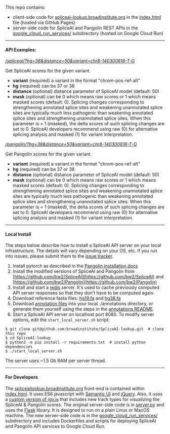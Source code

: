 This repo contains: 
- client-side code for [spliceai-lookup.broadinstitute.org](https://spliceailookup.broadinstitute.org/) in the [index.html](index.html) file (hosted via GitHub Pages)
- server-side code for SpliceAI and Pangolin REST APIs in the [google_cloud_run_services/](google_cloud_run_services/) subdirectory (hosted on Google Cloud Run)

---
#### API Examples:

*[/spliceai/?hg=38&distance=50&variant=chr8-140300616-T-G](http://spliceailookup-api.broadinstitute.org/spliceai/?hg=38&variant=chr8-140300616-T-G)*
  
Get SpliceAI scores for the given variant.   

- **variant** (required) a variant in the format "chrom-pos-ref-alt"
- **hg** (required) can be 37 or 38
- **distance** (optional) distance parameter of SpliceAI model (default: 50)  
- **mask** (optional) can be 0 which means raw scores or 1 which means masked scores (default: 0). 
Splicing changes corresponding to strengthening annotated splice sites and weakening unannotated splice sites are typically much less pathogenic than weakening annotated splice sites and
strengthening unannotated splice sites. When this parameter is = 1 (masked), the delta scores of such splicing changes are set to 0. SpliceAI developers recommend using raw (0) for alternative splicing analysis and masked (1) for variant interpretation.  

*[/pangolin/?hg=38&distance=50&variant=chr8-140300616-T-G](http://spliceailookup-api.broadinstitute.org/pangolin/?hg=38&variant=chr8-140300616-T-G)*

Get Pangolin scores for the given variant.

- **variant** (required) a variant in the format "chrom-pos-ref-alt"
- **hg** (required) can be 37 or 38
- **distance** (optional) distance parameter of SpliceAI model (default: 50)
- **mask** (optional) can be 0 which means raw scores or 1 which means masked scores (default: 0).
  Splicing changes corresponding to strengthening annotated splice sites and weakening unannotated splice sites are typically much less pathogenic than weakening annotated splice sites and
  strengthening unannotated splice sites. When this parameter is = 1 (masked), the delta scores of such splicing changes are set to 0. SpliceAI developers recommend using raw (0) for alternative splicing analysis and masked (1) for variant interpretation.

---
#### Local Install

The steps below describe how to install a SpliceAI API server on your local infrastructure.
The details will vary depending on your OS, etc. If you run into issues, please submit them
to the [issue tracker](https://github.com/broadinstitute/SpliceAI-lookup/issues).

1. Install pytorch as described in the [Pangolin installation docs](https://github.com/tkzeng/Pangolin#installation)
1. Install the modified versions of SpliceAI and Pangolin from [https://github.com/bw2/SpliceAI](https://github.com/bw2/SpliceAI) and [https://github.com/bw2/Pangolin](https://github.com/bw2/Pangolin)
1. Install and start a [redis](https://redis.io/) server. It's used to cache previously computed API server responses so that they don't have to be computed again.
1. Download reference fasta files: [hg19.fa](https://storage.cloud.google.com/gcp-public-data--broad-references/hg19/v0/Homo_sapiens_assembly19.fasta) and [hg38.fa](https://storage.cloud.google.com/gcp-public-data--broad-references/hg38/v0/Homo_sapiens_assembly38.fasta)
1. Download [annotation files](https://spliceailookup-api.broadinstitute.org/annotations) into your local ./annotations directory, or generate them yourself using the steps in the [annotations README](https://github.com/broadinstitute/SpliceAI-lookup/blob/master/annotations/README.md).
1. Start a SpliceAI API server on localhost port 8080. To modify server options, edit the `start_local_server.sh` script:

```
$ git clone git@github.com:broadinstitute/SpliceAI-lookup.git  # clone this repo  
$ cd SpliceAI-lookup  
$ python3 -m pip install -r requirements.txt  # install python dependencies  
$ ./start_local_server.sh  
```

The server uses ~1.5 Gb RAM per server thread.

---
#### For Developers

The [spliceailookup.broadinstitute.org](https://spliceailookup.broadinstitute.org) front-end is contained within [index.html](index.html). It uses ES6 javascript with [Semantic UI](https://semantic-ui.com) and [jQuery](https://en.wikipedia.org/wiki/JQuery). Also, it uses a [custom version of igv.js](https://github.com/bw2/igv.js) that includes new track types for visualizing the SpliceAI & Pangolin scores. The original server-side code is in [server.py](server.py) and uses the [Flask](https://flask.palletsprojects.com/en/3.0.x) library. It is designed to run on a plain Linux or MacOS machine. The new server-side code is in the [google_cloud_run_services/](google_cloud_run_services/) subdirectory and includes Dockerfiles and scripts for deploying SpliceAI and Pangolin API services to Google Cloud Run. 


